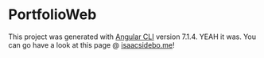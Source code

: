 # PortfolioWeb

This project was generated with [Angular CLI](https://github.com/angular/angular-cli) version 7.1.4.  YEAH it was. You can go have a look at this page @ [isaacsidebo.me](http://isaacsidebo.me)!
